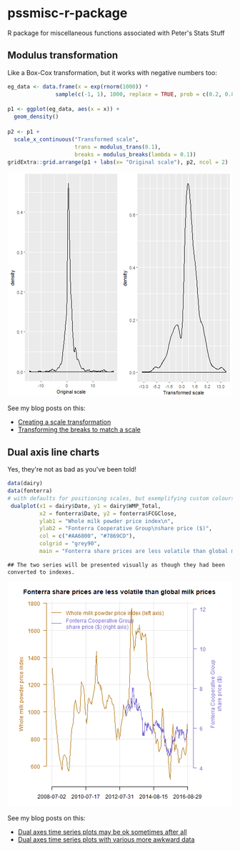 # pssmisc-r-package
R package for miscellaneous functions associated with Peter's Stats Stuff


## Modulus transformation
Like a Box-Cox transformation, but it works with negative numbers too:

```r
eg_data <- data.frame(x = exp(rnorm(1000)) * 
               sample(c(-1, 1), 1000, replace = TRUE, prob = c(0.2, 0.8)))

p1 <- ggplot(eg_data, aes(x = x)) +
  geom_density() 

p2 <- p1 +
  scale_x_continuous("Transformed scale",
                     trans = modulus_trans(0.1),
                     breaks = modulus_breaks(lambda = 0.1))
gridExtra::grid.arrange(p1 + labs(x= "Original scale"), p2, ncol = 2)
```

![plot of chunk unnamed-chunk-1](figure/unnamed-chunk-1-1.png)
                     
See my blog posts on this:

* [Creating a scale transformation](http://ellisp.github.io/blog/2015/09/05/creating-a-scale-transformation)
* [Transforming the breaks to match a scale](http://ellisp.github.io/blog/2015/09/07/transforming-breaks-in-a-scale)
                     
## Dual axis line charts

Yes, they're not as bad as you've been told!


```r
data(dairy)
data(fonterra)
# with defaults for positioning scales, but exemplifying custom colours, etc:
 dualplot(x1 = dairy$Date, y1 = dairy$WMP_Total, 
          x2 = fonterra$Date, y2 = fonterra$FCGClose,
          ylab1 = "Whole milk powder price index\n",
          ylab2 = "Fonterra Cooperative Group\nshare price ($)",
          col = c("#AA6800", "#7869CD"),
          colgrid = "grey90",
          main = "Fonterra share prices are less volatile than global milk prices")
```

```
## The two series will be presented visually as though they had been converted to indexes.
```

![plot of chunk unnamed-chunk-2](figure/unnamed-chunk-2-1.png)

See my blog posts on this:

* [Dual axes time series plots may be ok sometimes after all](http://ellisp.github.io/blog/2016/08/18/dualaxes)
* [Dual axes time series plots with various more awkward data](http://ellisp.github.io/blog/2016/08/28/dualaxes2)
 
